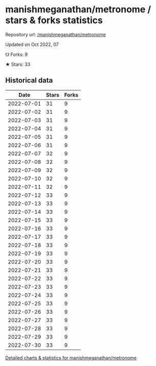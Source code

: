 # manishmeganathan/metronome / stars & forks statistics

Repository url: [/manishmeganathan/metronome](https://github.com/manishmeganathan/metronome)

Updated on Oct 2022, 07

☋ Forks: 9

★ Stars: 33

## Historical data
| Date | Stars | Forks |
|------|-------|-------|
| 2022-07-01 | 31 | 9 | 
| 2022-07-02 | 31 | 9 | 
| 2022-07-03 | 31 | 9 | 
| 2022-07-04 | 31 | 9 | 
| 2022-07-05 | 31 | 9 | 
| 2022-07-06 | 31 | 9 | 
| 2022-07-07 | 32 | 9 | 
| 2022-07-08 | 32 | 9 | 
| 2022-07-09 | 32 | 9 | 
| 2022-07-10 | 32 | 9 | 
| 2022-07-11 | 32 | 9 | 
| 2022-07-12 | 33 | 9 | 
| 2022-07-13 | 33 | 9 | 
| 2022-07-14 | 33 | 9 | 
| 2022-07-15 | 33 | 9 | 
| 2022-07-16 | 33 | 9 | 
| 2022-07-17 | 33 | 9 | 
| 2022-07-18 | 33 | 9 | 
| 2022-07-19 | 33 | 9 | 
| 2022-07-20 | 33 | 9 | 
| 2022-07-21 | 33 | 9 | 
| 2022-07-22 | 33 | 9 | 
| 2022-07-23 | 33 | 9 | 
| 2022-07-24 | 33 | 9 | 
| 2022-07-25 | 33 | 9 | 
| 2022-07-26 | 33 | 9 | 
| 2022-07-27 | 33 | 9 | 
| 2022-07-28 | 33 | 9 | 
| 2022-07-29 | 33 | 9 | 
| 2022-07-30 | 33 | 9 | 


[Detailed charts & statistics for manishmeganathan/metronome](https://reviewgithub.com/rep/manishmeganathan/metronome)
